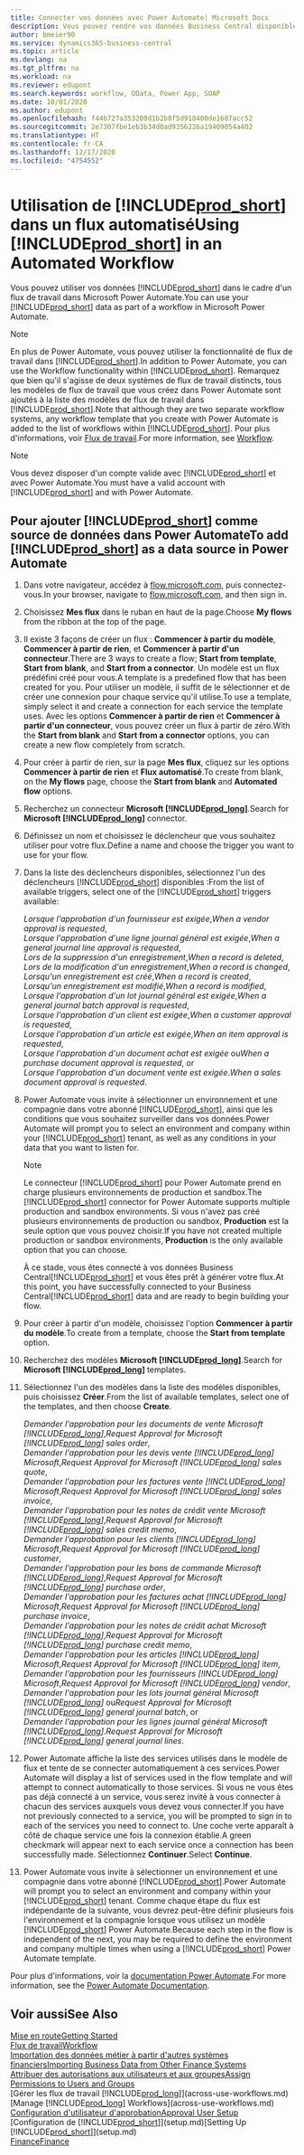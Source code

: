 ```yaml
---
title: Connecter vos données avec Power Automate| Microsoft Docs
description: Vous pouvez rendre vos données Business Central disponibles sous forme de source de données et spécifier une URL OData de vos services Web pour générer un flux de travail automatisé.
author: bmeier90
ms.service: dynamics365-business-central
ms.topic: article
ms.devlang: na
ms.tgt_pltfrm: na
ms.workload: na
ms.reviewer: edupont
ms.search.keywords: workflow, OData, Power App, SOAP
ms.date: 10/01/2020
ms.author: edupont
ms.openlocfilehash: f44b727a353208d1b2b8f5d918400de1687acc52
ms.sourcegitcommit: 2e7307fbe1eb3b34d0ad9356226a19409054a402
ms.translationtype: HT
ms.contentlocale: fr-CA
ms.lasthandoff: 12/17/2020
ms.locfileid: "4754552"
---
```

# <a name="using-prod_short-in-an-automated-workflow"></a><span data-ttu-id="cc9e9-103">Utilisation de [!INCLUDE[prod_short](includes/prod_short.md)] dans un flux automatisé</span><span class="sxs-lookup"><span data-stu-id="cc9e9-103">Using [!INCLUDE[prod_short](includes/prod_short.md)] in an Automated Workflow</span></span>

<span data-ttu-id="cc9e9-104">Vous pouvez utiliser vos données [!INCLUDE[prod_short](includes/prod_short.md)] dans le cadre d'un flux de travail dans Microsoft Power Automate.</span><span class="sxs-lookup"><span data-stu-id="cc9e9-104">You can use your [!INCLUDE[prod_short](includes/prod_short.md)] data as part of a workflow in Microsoft Power Automate.</span></span>

> [!NOTE]
> <span data-ttu-id="cc9e9-105">En plus de Power Automate, vous pouvez utiliser la fonctionnalité de flux de travail dans [!INCLUDE[prod_short](includes/prod_short.md)].</span><span class="sxs-lookup"><span data-stu-id="cc9e9-105">In addition to Power Automate, you can use the Workflow functionality within [!INCLUDE[prod_short](includes/prod_short.md)].</span></span> <span data-ttu-id="cc9e9-106">Remarquez que bien qu'il s'agisse de deux systèmes de flux de travail distincts, tous les modèles de flux de travail que vous créez dans Power Automate sont ajoutés à la liste des modèles de flux de travail dans [!INCLUDE[prod_short](includes/prod_short.md)].</span><span class="sxs-lookup"><span data-stu-id="cc9e9-106">Note that although they are two separate workflow systems, any workflow template that you create with Power Automate is added to the list of workflows  within [!INCLUDE[prod_short](includes/prod_short.md)].</span></span> <span data-ttu-id="cc9e9-107">Pour plus d'informations, voir [Flux de travail](across-workflow.md).</span><span class="sxs-lookup"><span data-stu-id="cc9e9-107">For more information, see [Workflow](across-workflow.md).</span></span>  

> [!NOTE]  
> <span data-ttu-id="cc9e9-108">Vous devez disposer d'un compte valide avec [!INCLUDE[prod_short](includes/prod_short.md)] et avec Power Automate.</span><span class="sxs-lookup"><span data-stu-id="cc9e9-108">You must have a valid account with [!INCLUDE[prod_short](includes/prod_short.md)] and with Power Automate.</span></span>  

## <a name="to-add-prod_short-as-a-data-source-in-power-automate"></a><span data-ttu-id="cc9e9-109">Pour ajouter [!INCLUDE[prod_short](includes/prod_short.md)] comme source de données dans Power Automate</span><span class="sxs-lookup"><span data-stu-id="cc9e9-109">To add [!INCLUDE[prod_short](includes/prod_short.md)] as a data source in Power Automate</span></span>

1. <span data-ttu-id="cc9e9-110">Dans votre navigateur, accédez à [flow.microsoft.com](https://flow.microsoft.com), puis connectez-vous.</span><span class="sxs-lookup"><span data-stu-id="cc9e9-110">In your browser, navigate to [flow.microsoft.com](https://flow.microsoft.com), and then sign in.</span></span>
2. <span data-ttu-id="cc9e9-111">Choisissez **Mes flux** dans le ruban en haut de la page.</span><span class="sxs-lookup"><span data-stu-id="cc9e9-111">Choose **My flows** from the ribbon at the top of the page.</span></span>
3. <span data-ttu-id="cc9e9-112">Il existe 3 façons de créer un flux : **Commencer à partir du modèle**, **Commencer à partir de rien**, et **Commencer à partir d'un connecteur**.</span><span class="sxs-lookup"><span data-stu-id="cc9e9-112">There are 3 ways to create a flow; **Start from template**, **Start from blank**, and **Start from a connector**.</span></span> <span data-ttu-id="cc9e9-113">Un modèle est un flux prédéfini créé pour vous.</span><span class="sxs-lookup"><span data-stu-id="cc9e9-113">A template is a predefined flow that has been created for you.</span></span> <span data-ttu-id="cc9e9-114">Pour utiliser un modèle, il suffit de le sélectionner et de créer une connexion pour chaque service qu'il utilise.</span><span class="sxs-lookup"><span data-stu-id="cc9e9-114">To use a template, simply select it and create a connection for each service the template uses.</span></span> <span data-ttu-id="cc9e9-115">Avec les options **Commencer à partir de rien** et **Commencer à partir d'un connecteur**, vous pouvez créer un flux à partir de zéro.</span><span class="sxs-lookup"><span data-stu-id="cc9e9-115">With the **Start from blank** and **Start from a connector** options, you can create a new flow completely from scratch.</span></span>
4. <span data-ttu-id="cc9e9-116">Pour créer à partir de rien, sur la page **Mes flux**, cliquez sur les options **Commencer à partir de rien** et **Flux automatisé**.</span><span class="sxs-lookup"><span data-stu-id="cc9e9-116">To create from blank, on the **My flows** page, choose the **Start from blank** and **Automated flow** options.</span></span>
5. <span data-ttu-id="cc9e9-117">Recherchez un connecteur **Microsoft [!INCLUDE[prod_long](includes/prod_long.md)]**.</span><span class="sxs-lookup"><span data-stu-id="cc9e9-117">Search for **Microsoft [!INCLUDE[prod_long](includes/prod_long.md)]** connector.</span></span>
6. <span data-ttu-id="cc9e9-118">Définissez un nom et choisissez le déclencheur que vous souhaitez utiliser pour votre flux.</span><span class="sxs-lookup"><span data-stu-id="cc9e9-118">Define a name and choose the trigger you want to use for your flow.</span></span>
7. <span data-ttu-id="cc9e9-119">Dans la liste des déclencheurs disponibles, sélectionnez l'un des déclencheurs [!INCLUDE[prod_short](includes/prod_short.md)] disponibles :</span><span class="sxs-lookup"><span data-stu-id="cc9e9-119">From the list of available triggers, select one of the [!INCLUDE[prod_short](includes/prod_short.md)] triggers available:</span></span>  

    <span data-ttu-id="cc9e9-120">*Lorsque l'approbation d'un fournisseur est exigée*,</span><span class="sxs-lookup"><span data-stu-id="cc9e9-120">*When a vendor approval is requested*,</span></span>  
    <span data-ttu-id="cc9e9-121">*Lorsque l'approbation d'une ligne journal général est exigée*,</span><span class="sxs-lookup"><span data-stu-id="cc9e9-121">*When a general journal line approval is requested*,</span></span>  
    <span data-ttu-id="cc9e9-122">*Lors de la suppression d'un enregistrement*,</span><span class="sxs-lookup"><span data-stu-id="cc9e9-122">*When a record is deleted*,</span></span>  
    <span data-ttu-id="cc9e9-123">*Lors de la modification d'un enregistrement*,</span><span class="sxs-lookup"><span data-stu-id="cc9e9-123">*When a record is changed*,</span></span>  
    <span data-ttu-id="cc9e9-124">*Lorsqu'un enregistrement est créé*,</span><span class="sxs-lookup"><span data-stu-id="cc9e9-124">*When a record is created*,</span></span>  
    <span data-ttu-id="cc9e9-125">*Lorsqu'un enregistrement est modifié*,</span><span class="sxs-lookup"><span data-stu-id="cc9e9-125">*When a record is modified*,</span></span>  
    <span data-ttu-id="cc9e9-126">*Lorsque l'approbation d'un lot journal général est exigée*,</span><span class="sxs-lookup"><span data-stu-id="cc9e9-126">*When a general journal batch approval is requested*,</span></span>  
    <span data-ttu-id="cc9e9-127">*Lorsque l'approbation d'un client est exigée*,</span><span class="sxs-lookup"><span data-stu-id="cc9e9-127">*When a customer approval is requested*,</span></span>  
    <span data-ttu-id="cc9e9-128">*Lorsque l'approbation d'un article est exigée*,</span><span class="sxs-lookup"><span data-stu-id="cc9e9-128">*When an item approval is requested*,</span></span>  
    <span data-ttu-id="cc9e9-129">*Lorsque l'approbation d'un document achat est exigée* ou</span><span class="sxs-lookup"><span data-stu-id="cc9e9-129">*When a purchase document approval is requested*, or</span></span>  
    <span data-ttu-id="cc9e9-130">*Lorsque l'approbation d'un document vente est exigée*.</span><span class="sxs-lookup"><span data-stu-id="cc9e9-130">*When a sales document approval is requested*.</span></span>

8. <span data-ttu-id="cc9e9-131">Power Automate vous invite à sélectionner un environnement et une compagnie dans votre abonné [!INCLUDE[prod_short](includes/prod_short.md)], ainsi que les conditions que vous souhaitez surveiller dans vos données.</span><span class="sxs-lookup"><span data-stu-id="cc9e9-131">Power Automate will prompt you to select an environment and company within your [!INCLUDE[prod_short](includes/prod_short.md)] tenant, as well as any conditions in your data that you want to listen for.</span></span>

    > [!NOTE]
    > <span data-ttu-id="cc9e9-132">Le connecteur [!INCLUDE[prod_short](includes/prod_short.md)] pour Power Automate prend en charge plusieurs environnements de production et sandbox.</span><span class="sxs-lookup"><span data-stu-id="cc9e9-132">The [!INCLUDE[prod_short](includes/prod_short.md)] connector for Power Automate supports multiple production and sandbox environments.</span></span> <span data-ttu-id="cc9e9-133">Si vous n'avez pas créé plusieurs environnements de production ou sandbox, **Production** est la seule option que vous pouvez choisir.</span><span class="sxs-lookup"><span data-stu-id="cc9e9-133">If you have not created multiple production or sandbox environments, **Production** is the only available option that you can choose.</span></span>  

    <span data-ttu-id="cc9e9-134">À ce stade, vous êtes connecté à vos données Business Central[!INCLUDE[prod_short](includes/prod_short.md)] et vous êtes prêt à générer votre flux.</span><span class="sxs-lookup"><span data-stu-id="cc9e9-134">At this point, you have successfully connected to your Business Central[!INCLUDE[prod_short](includes/prod_short.md)] data and are ready to begin building your flow.</span></span>

9. <span data-ttu-id="cc9e9-135">Pour créer à partir d'un modèle, choisissez l'option **Commencer à partir du modèle**.</span><span class="sxs-lookup"><span data-stu-id="cc9e9-135">To create from a template, choose the **Start from template** option.</span></span>
10. <span data-ttu-id="cc9e9-136">Recherchez des modèles **Microsoft [!INCLUDE[prod_long](includes/prod_long.md)]**.</span><span class="sxs-lookup"><span data-stu-id="cc9e9-136">Search for **Microsoft [!INCLUDE[prod_long](includes/prod_long.md)]** templates.</span></span>
11. <span data-ttu-id="cc9e9-137">Sélectionnez l'un des modèles dans la liste des modèles disponibles, puis choisissez **Créer**.</span><span class="sxs-lookup"><span data-stu-id="cc9e9-137">From the list of available templates, select one of the templates, and then choose **Create**.</span></span>  

    <span data-ttu-id="cc9e9-138">*Demander l'approbation pour les documents de vente Microsoft [!INCLUDE[prod_long](includes/prod_long.md)]*,</span><span class="sxs-lookup"><span data-stu-id="cc9e9-138">*Request Approval for Microsoft [!INCLUDE[prod_long](includes/prod_long.md)] sales order*,</span></span>  
    <span data-ttu-id="cc9e9-139">*Demander l'approbation pour les devis vente [!INCLUDE[prod_long](includes/prod_long.md)] Microsoft*,</span><span class="sxs-lookup"><span data-stu-id="cc9e9-139">*Request Approval for Microsoft [!INCLUDE[prod_long](includes/prod_long.md)] sales quote*,</span></span>  
    <span data-ttu-id="cc9e9-140">*Demander l'approbation pour les factures vente [!INCLUDE[prod_long](includes/prod_long.md)] Microsoft*,</span><span class="sxs-lookup"><span data-stu-id="cc9e9-140">*Request Approval for Microsoft [!INCLUDE[prod_long](includes/prod_long.md)] sales invoice*,</span></span>  
    <span data-ttu-id="cc9e9-141">*Demander l'approbation pour les notes de crédit vente Microsoft [!INCLUDE[prod_long](includes/prod_long.md)]*,</span><span class="sxs-lookup"><span data-stu-id="cc9e9-141">*Request Approval for Microsoft [!INCLUDE[prod_long](includes/prod_long.md)] sales credit memo*,</span></span>  
    <span data-ttu-id="cc9e9-142">*Demander l'approbation pour les clients [!INCLUDE[prod_long](includes/prod_long.md)] Microsoft*,</span><span class="sxs-lookup"><span data-stu-id="cc9e9-142">*Request Approval for Microsoft [!INCLUDE[prod_long](includes/prod_long.md)] customer*,</span></span>  
    <span data-ttu-id="cc9e9-143">*Demander l'approbation pour les bons de commande Microsoft [!INCLUDE[prod_long](includes/prod_long.md)]*,</span><span class="sxs-lookup"><span data-stu-id="cc9e9-143">*Request Approval for Microsoft [!INCLUDE[prod_long](includes/prod_long.md)] purchase order*,</span></span>  
    <span data-ttu-id="cc9e9-144">*Demander l'approbation pour les factures achat [!INCLUDE[prod_long](includes/prod_long.md)] Microsoft*,</span><span class="sxs-lookup"><span data-stu-id="cc9e9-144">*Request Approval for Microsoft [!INCLUDE[prod_long](includes/prod_long.md)] purchase invoice*,</span></span>  
    <span data-ttu-id="cc9e9-145">*Demander l'approbation pour les notes de crédit achat Microsoft [!INCLUDE[prod_long](includes/prod_long.md)]*,</span><span class="sxs-lookup"><span data-stu-id="cc9e9-145">*Request Approval for Microsoft [!INCLUDE[prod_long](includes/prod_long.md)] purchase credit memo*,</span></span>  
    <span data-ttu-id="cc9e9-146">*Demander l'approbation pour les articles [!INCLUDE[prod_long](includes/prod_long.md)] Microsoft*,</span><span class="sxs-lookup"><span data-stu-id="cc9e9-146">*Request Approval for Microsoft [!INCLUDE[prod_long](includes/prod_long.md)] item*,</span></span>  
    <span data-ttu-id="cc9e9-147">*Demander l'approbation pour les fournisseurs [!INCLUDE[prod_long](includes/prod_long.md)] Microsoft*,</span><span class="sxs-lookup"><span data-stu-id="cc9e9-147">*Request Approval for Microsoft [!INCLUDE[prod_long](includes/prod_long.md)] vendor*,</span></span>  
    <span data-ttu-id="cc9e9-148">*Demander l'approbation pour les lots journal général Microsoft [!INCLUDE[prod_long](includes/prod_long.md)]* ou</span><span class="sxs-lookup"><span data-stu-id="cc9e9-148">*Request Approval for Microsoft [!INCLUDE[prod_long](includes/prod_long.md)] general journal batch*, or</span></span>    
    <span data-ttu-id="cc9e9-149">*Demander l'approbation pour les lignes journal général Microsoft [!INCLUDE[prod_long](includes/prod_long.md)]*.</span><span class="sxs-lookup"><span data-stu-id="cc9e9-149">*Request Approval for Microsoft [!INCLUDE[prod_long](includes/prod_long.md)] general journal lines*.</span></span>  
12. <span data-ttu-id="cc9e9-150">Power Automate affiche la liste des services utilisés dans le modèle de flux et tente de se connecter automatiquement à ces services.</span><span class="sxs-lookup"><span data-stu-id="cc9e9-150">Power Automate will display a list of services used in the flow template and will attempt to connect automatically to those services.</span></span> <span data-ttu-id="cc9e9-151">Si vous ne vous êtes pas déjà connecté à un service, vous serez invité à vous connecter à chacun des services auxquels vous devez vous connecter.</span><span class="sxs-lookup"><span data-stu-id="cc9e9-151">If you have not previously connected to a service, you will be prompted to sign in to each of the services you need to connect to.</span></span> <span data-ttu-id="cc9e9-152">Une coche verte apparaît à côté de chaque service une fois la connexion établie.</span><span class="sxs-lookup"><span data-stu-id="cc9e9-152">A green checkmark will appear next to each service once a connection has been successfully made.</span></span> <span data-ttu-id="cc9e9-153">Sélectionnez **Continuer**.</span><span class="sxs-lookup"><span data-stu-id="cc9e9-153">Select **Continue**.</span></span>
13. <span data-ttu-id="cc9e9-154">Power Automate vous invite à sélectionner un environnement et une compagnie dans votre abonné [!INCLUDE[prod_short](includes/prod_short.md)].</span><span class="sxs-lookup"><span data-stu-id="cc9e9-154">Power Automate will prompt you to select an environment and company within your [!INCLUDE[prod_short](includes/prod_short.md)] tenant.</span></span> <span data-ttu-id="cc9e9-155">Comme chaque étape du flux est indépendante de la suivante, vous devrez peut-être définir plusieurs fois l'environnement et la compagnie lorsque vous utilisez un modèle [!INCLUDE[prod_short](includes/prod_short.md)] Power Automate.</span><span class="sxs-lookup"><span data-stu-id="cc9e9-155">Because each step in the flow is independent of the next, you may be required to define the environment and company multiple times when using a [!INCLUDE[prod_short](includes/prod_short.md)] Power Automate template.</span></span>

<span data-ttu-id="cc9e9-156">Pour plus d'informations, voir la [documentation Power Automate](/power-automate/getting-started).</span><span class="sxs-lookup"><span data-stu-id="cc9e9-156">For more information, see the [Power Automate Documentation](/power-automate/getting-started).</span></span>

## <a name="see-also"></a><span data-ttu-id="cc9e9-157">Voir aussi</span><span class="sxs-lookup"><span data-stu-id="cc9e9-157">See Also</span></span>

[<span data-ttu-id="cc9e9-158">Mise en route</span><span class="sxs-lookup"><span data-stu-id="cc9e9-158">Getting Started</span></span>](product-get-started.md)  
[<span data-ttu-id="cc9e9-159">Flux de travail</span><span class="sxs-lookup"><span data-stu-id="cc9e9-159">Workflow</span></span>](across-workflow.md)  
[<span data-ttu-id="cc9e9-160">Importation des données métier à partir d'autres systèmes financiers</span><span class="sxs-lookup"><span data-stu-id="cc9e9-160">Importing Business Data from Other Finance Systems</span></span>](across-import-data-configuration-packages.md)  
[<span data-ttu-id="cc9e9-161">Attribuer des autorisations aux utilisateurs et aux groupes</span><span class="sxs-lookup"><span data-stu-id="cc9e9-161">Assign Permissions to Users and Groups</span></span>](ui-define-granular-permissions.md)  
<span data-ttu-id="cc9e9-162">[Gérer les flux de travail [!INCLUDE[prod_long](includes/prod_long.md)]](across-use-workflows.md)</span><span class="sxs-lookup"><span data-stu-id="cc9e9-162">[Manage [!INCLUDE[prod_long](includes/prod_long.md)] Workflows](across-use-workflows.md)</span></span>  
[<span data-ttu-id="cc9e9-163">Configuration d'utilisateur d'approbation</span><span class="sxs-lookup"><span data-stu-id="cc9e9-163">Approval User Setup</span></span>](across-how-to-set-up-approval-users.md)  
<span data-ttu-id="cc9e9-164">[Configuration de [!INCLUDE[prod_short](includes/prod_short.md)]](setup.md)</span><span class="sxs-lookup"><span data-stu-id="cc9e9-164">[Setting Up [!INCLUDE[prod_short](includes/prod_short.md)]](setup.md)</span></span>  
[<span data-ttu-id="cc9e9-165">Finance</span><span class="sxs-lookup"><span data-stu-id="cc9e9-165">Finance</span></span>](finance.md)  

